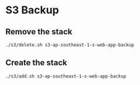 # S3 Backup

## Remove the stack

`./s3/delete.sh s3-ap-southeast-1-s-web-app-backup`

## Create the stack

`./s3/add.sh s3-ap-southeast-1-s-web-app-backup`
